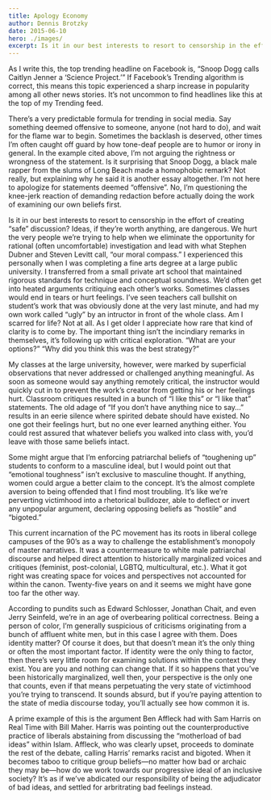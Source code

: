 ```yaml
---
title: Apology Economy
author: Dennis Brotzky
date: 2015-06-10
hero: ./images/
excerpt: Is it in our best interests to resort to censorship in the effort of creating “safe” discussion?
---
```

As I write this, the top trending headline on Facebook is, “Snoop Dogg calls Caitlyn Jenner a ‘Science Project.’” If Facebook’s Trending algorithm is correct, this means this topic experienced a sharp increase in popularity among all other news stories. It’s not uncommon to find headlines like this at the top of my Trending feed.

There’s a very predictable formula for trending in social media. Say something deemed offensive to someone, anyone (not hard to do), and wait for the flame war to begin. Sometimes the backlash is deserved, other times I’m often caught off guard by how tone-deaf people are to humor or irony in general. In the example cited above, I’m not arguing the rightness or wrongness of the statement. Is it surprising that Snoop Dogg, a black male rapper from the slums of Long Beach made a homophobic remark? Not really, but explaining why he said it is another essay altogether. I’m not here to apologize for statements deemed “offensive”. No, I’m questioning the knee-jerk reaction of demanding redaction before actually doing the work of examining our own beliefs first.

Is it in our best interests to resort to censorship in the effort of creating “safe” discussion? Ideas, if they’re worth anything, are dangerous. We hurt the very people we’re trying to help when we eliminate the opportunity for rational (often uncomfortable) investigation and lead with what Stephen Dubner and Steven Levitt call, “our moral compass.” I experienced this personally when I was completing a fine arts degree at a large public university. I transferred from a small private art school that maintained rigorous standards for technique and conceptual soundness. We’d often get into heated arguments critiquing each other’s works. Sometimes classes would end in tears or hurt feelings. I’ve seen teachers call bullshit on student’s work that was obviously done at the very last minute, and had my own work called “ugly” by an intructor in front of the whole class. Am I scarred for life? Not at all. As I get older I appreciate how rare that kind of clarity is to come by. The important thing isn’t the incindiary remarks in themselves, it’s following up with critical exploration. “What are your options?” “Why did you think this was the best strategy?”

My classes at the large university, however, were marked by superficial observations that never addressed or challenged anything meaningful. As soon as someone would say anything remotely critical, the instructor would quickly cut in to prevent the work’s creator from getting his or her feelings hurt. Classroom critiques resulted in a bunch of “I like this” or “I like that” statements. The old adage of “If you don’t have anything nice to say…” results in an eerie silence where spirited debate should have existed. No one got their feelings hurt, but no one ever learned anything either. You could rest assured that whatever beliefs you walked into class with, you’d leave with those same beliefs intact.

Some might argue that I’m enforcing patriarchal beliefs of “toughening up” students to conform to a masculine ideal, but I would point out that “emotional toughness” isn’t exclusive to masculine thought. If anything, women could argue a better claim to the concept. It’s the almost complete aversion to being offended that I find most troubling. It’s like we’re perverting victimhood into a rhetorical bulldozer, able to deflect or invert any unpopular argument, declaring opposing beliefs as “hostile” and “bigoted.”

This current incarnation of the PC movement has its roots in liberal college campuses of the 90’s as a way to challenge the establishment’s monopoly of master narratives. It was a countermeasure to white male patriarchal discourse and helped direct attention to historically marginalized voices and critiques (feminist, post-colonial, LGBTQ, multicultural, etc.). What it got right was creating space for voices and perspectives not accounted for within the canon. Twenty-five years on and it seems we might have gone too far the other way.

According to pundits such as Edward Schlosser, Jonathan Chait, and even Jerry Seinfeld, we’re in an age of overbearing political correctness. Being a person of color, I’m generally suspicious of criticisms originating from a bunch of affluent white men, but in this case I agree with them. Does identity matter? Of course it does, but that doesn’t mean it’s the only thing or often the most important factor. If identity were the only thing to factor, then there’s very little room for examining solutions within the context they exist. You are you and nothing can change that. If it so happens that you’ve been historically marginalized, well then, your perspective is the only one that counts, even if that means perpetuating the very state of victimhood you’re trying to transcend. It sounds absurd, but if you’re paying attention to the state of media discourse today, you’ll actually see how common it is.

A prime example of this is the argument Ben Affleck had with Sam Harris on Real Time with Bill Maher. Harris was pointing out the counterproductive practice of liberals abstaining from discussing the “motherload of bad ideas” within Islam. Affleck, who was clearly upset, proceeds to dominate the rest of the debate, calling Harris’ remarks racist and bigoted. When it becomes taboo to critique group beliefs—no matter how bad or archaic they may be—how do we work towards our progressive ideal of an inclusive society? It’s as if we’ve abdicated our responsibility of being the adjudicator of bad ideas, and settled for arbritrating bad feelings instead.
